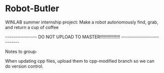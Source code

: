 # Robot-Butler
WINLAB summer internship project: Make a robot autonomously find, grab, and return a cup of coffee


---------------- DO NOT UPLOAD TO MASTER!!!!!!!!!!!!!!!! --------------------------

Notes to group:

When updating cpp files, upload them to cpp-modified branch so we can do version control.


